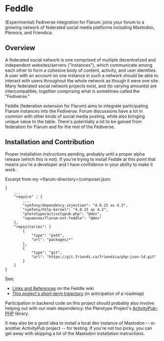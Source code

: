 # Feddle

(Experimental) Fediverse integration for Flarum: joins your forum to a growing network of federated social media platforms including Mastodon, Plemora, and Friendica.

## Overview

A federated social network is one comprised of multiple decentralized and independent websites/servers ("instances"), which communicate among each other to form a cohesive body of content, activity, and user identities. A user with an account on one instance in such a network should be able to interact with users throughout the whole network as though it were one site. Many federated social network projects exist, and (to varying amounts) are intercompatible, together comprising what is sometimes called the "Fediverse."

Feddle (federation extension for Flarum) aims to integrate participating Flarum instances into the Fediverse. Forum discussions have a lot in common with other kinds of social media posting, while also bringing unique value to the table. There's potentially a lot to be gained from federation for Flarum and for the rest of the Fediverse.

## Installation and Contribution

Proper installation instructions pending, probably until a proper alpha release (which this is not). If you're trying to install Feddle at this point that means you're a developer and I have confidence in your ability to make it work.

Excerpt from my &lt;flarum-directory&gt;/composer.json:
```
{
    ...
    "require" : {
        ...
        "symfony/dependency-injection": "4.0.15 as 4.2",
        "symfony/http-kernel": "4.0.15 as 4.2",
        "pterotype/activitypub-php": "@dev",
        "squeevee/flarum-ext-feddle": "@dev"
    },
    "repositories": [
        {
            "type": "path",
            "url": "packages/*"
        },
        {
            "type": "git",
            "url": "https://git.friendi.ca/friendica/php-json-ld.git"
        }
    ]
}
```

See:
- [Links and References](https://github.com/squeevee/flarum-ext-feddle/wiki/Links-and-References) on the Feddle wiki
- [This project's short-term trajectory](https://github.com/squeevee/flarum-ext-feddle/wiki/Short-term-trajectory) (in anticipation of a roadmap)

Participation in backend code on this project should probably also involve helping out with our main dependency: the Pterotype Project's [ActivityPub-PHP](https://github.com/pterotype-project/activitypub-php) library.

It may also be a good idea to install a local dev instance of Mastodon -- or another ActivityPub project -- for testing. If you're not too picky, you can get away with skipping a lot of the Mastodon installation instructions.